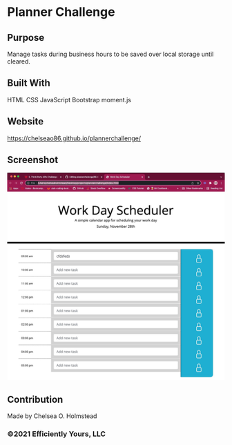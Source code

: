 # Planner Challenge

## Purpose
Manage tasks during business hours to be saved over local storage until cleared.

## Built With
HTML
CSS
JavaScript
Bootstrap
moment.js

## Website
https://chelseao86.github.io/plannerchallenge/

## Screenshot
![ScreenShot](./assets/screenshot.jpg)

## Contribution
Made by Chelsea O. Holmstead

### ©️2021 Efficiently Yours, LLC
